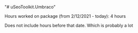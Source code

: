 "# uSeoToolkit.Umbraco" 

Hours worked on package (from 2/12/2021 - today):
4 hours

Does not include hours before that date. Which is probably a lot